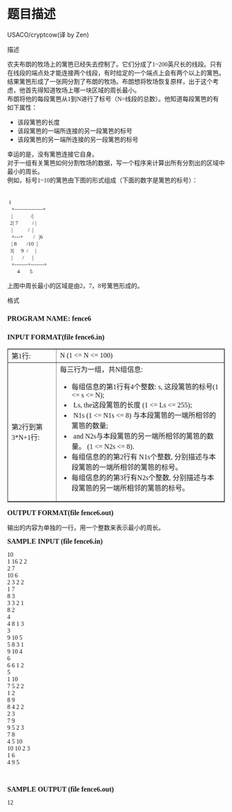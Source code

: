 # 题目描述


<p>
USACO/cryptcow(译 by Zen)
</p>
<p>
<span>描述</span><span style="font-family:&#39;Times New Roman&#39;;"></span> 
</p>
<p align="left">
<span style="font-family:&#39;Times New Roman&#39;;">农夫布朗的牧场上的篱笆已经失去控制了。它们分成了1~200英尺长的线段。只有在线段的端点处才能连接两个线段，有时给定的一个端点上会有两个以上的篱笆。结果篱笆形成了一张网分割了布朗的牧场。布朗想将牧场恢复原样，出于这个考虑，他首先得知道牧场上哪一块区域的周长最小。<br/>
布朗将他的每段篱笆从1到N进行了标号（N=线段的总数）。他知道每段篱笆的有如下属性：</span> 
</p>
<ul>
<li>
<span style="font-family:&#39;Times New Roman&#39;;">该段篱笆的长度</span> 
</li>
<li>
<span style="font-family:&#39;Times New Roman&#39;;">该段篱笆的一端所连接的另一段篱笆的标号</span> 
</li>
<li>
<span style="font-family:&#39;Times New Roman&#39;;">该段篱笆的另一端所连接的另一段篱笆的标号</span> 
</li>
</ul>
<p>
<span style="font-family:&#39;Times New Roman&#39;;">幸运的是，没有篱笆连接它自身。<br/>
对于一组有关篱笆如何分割牧场的数据，写一个程序来计算出所有分割出的区域中最小的周长。<br/>
例如，标号1~10的篱笆由下图的形式组成（下面的数字是篱笆的标号）：<br/>
　</span> 
</p>
<pre><span style="font-family:宋体;font-size:small;"> 1
   +---------------+
   |             /|
  2| 7          / |
   |           /  |
   +---+       /   |6
   | 8       /10  |
  3|     9  /     |
   |       /      |
   +-------+-------+
       4       5</span><span style="font-family:&#39;Times New Roman&#39;;font-size:small;"> </span></pre>
<p>
<span style="font-family:&#39;Times New Roman&#39;;">上图中周长最小的区域是由2，7，8号篱笆形成的。<br/>
<span></span></span> 
</p>
<p>
<span style="font-family:&#39;Times New Roman&#39;;"><span>格式</span></span> 
</p>
<p>
<span style="font-family:&#39;Times New Roman&#39;;"> </span> 
</p>
<h3>
<span style="font-family:&#39;Times New Roman&#39;;">PROGRAM NAME: fence6</span> 
</h3>
<h3>
<span style="font-family:&#39;Times New Roman&#39;;">INPUT FORMAT(file fence6.in)</span> 
</h3>
<table border="1">
<tbody>
<tr>
<td>
<span style="font-family:&#39;Times New Roman&#39;;">第1行:</span> 
</td>
<td>
<span style="font-family:&#39;Times New Roman&#39;;">N (1 &lt;= N &lt;= 100)</span> 
</td>
</tr>
<tr>
<td>
<span style="font-family:&#39;Times New Roman&#39;;">第2行到第3*N+1行: </span> 
</td>
<td>
<span style="font-family:&#39;Times New Roman&#39;;">每三行为一组，共N组信息:</span> 
<ul>
<li>
<span style="font-family:&#39;Times New Roman&#39;;">每组信息的第1行有4个整数: s, 这段篱笆的标号(1 &lt;= s &lt;= N);</span>
</li>
<li>
<span style="font-family:&#39;Times New Roman&#39;;"> Ls, the这段篱笆的长度 (1 &lt;= Ls &lt;= 255);</span>
</li>
<li>
<span style="font-family:&#39;Times New Roman&#39;;"> N1s (1 &lt;= N1s &lt;= 8) 与本段篱笆的一端所相邻的篱笆的数量;</span>
</li>
<li>
<span style="font-family:&#39;Times New Roman&#39;;"> and N2s与本段篱笆的另一端所相邻的篱笆的数量。 (1 &lt;= N2s &lt;= 8).  </span> 
</li>
<li>
<span style="font-family:&#39;Times New Roman&#39;;">每组信息的的第2行有 N1s个整数, 分别描述与本段篱笆的一端所相邻的篱笆的标号。</span> 
</li>
<li>
<span style="font-family:&#39;Times New Roman&#39;;">每组信息的的第3行有N2s个整数, 分别描述与本段篱笆的另一端所相邻的篱笆的标号。</span> 
</li>
</ul>
</td>
</tr>
</tbody>
</table>
<p>
<b><span style="font-family:&#39;Times New Roman&#39;;font-size:medium;">OUTPUT FORMAT(file fence6.out)</span></b> 
</p>
<p>
<span style="font-family:&#39;Times New Roman&#39;;">输出的内容为单独的一行，用一个整数来表示最小的周长。</span> 
</p>
<p>
<b><span style="font-family:&#39;Times New Roman&#39;;font-size:medium;">SAMPLE INPUT (file fence6.in) </span></b> 
</p>
<p>
<span style="font-family:&#39;Times New Roman&#39;;">10<br/>
1 16 2 2<br/>
2 7<br/>
10 6<br/>
2 3 2 2<br/>
1 7<br/>
8 3<br/>
3 3 2 1<br/>
8 2<br/>
4<br/>
4 8 1 3<br/>
3<br/>
9 10 5<br/>
5 8 3 1<br/>
9 10 4<br/>
6<br/>
6 6 1 2 <br/>
5 <br/>
1 10<br/>
7 5 2 2 <br/>
1 2<br/>
8 9<br/>
8 4 2 2<br/>
2 3<br/>
7 9<br/>
9 5 2 3<br/>
7 8<br/>
4 5 10<br/>
10 10 2 3<br/>
1 6<br/>
4 9 5</span> 
</p>
<p>
<br/>
</p>
<p>
<b><span style="font-family:&#39;Times New Roman&#39;;font-size:medium;">SAMPLE OUTPUT (file fence6.out)</span></b> 
</p>
<p>
<span style="font-family:&#39;Times New Roman&#39;;">12</span> 
</p>
<span style="font-family:&#39;Times New Roman&#39;;"></span> 
<p>
<br/>
</p>
<span></span> 
<p>
<br/>
</p>
<p>
<br/>
</p>
